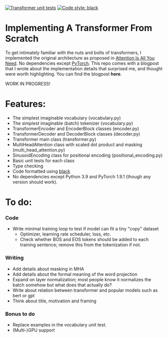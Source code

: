 [![Transformer unit tests](https://github.com/jsbaan/transformer-from-scratch/actions/workflows/unit-tests.yml/badge.svg)](https://github.com/jsbaan/transformer-from-scratch/actions/workflows/unit-tests.yml)
<a href="https://github.com/psf/black"><img alt="Code style: black" src="https://img.shields.io/badge/code%20style-black-000000.svg"></a>

# Implementing A Transformer From Scratch
To get intimately familiar with the nuts and bolts of transformers, I implemented the original architecture as proposed in [Attention Is All You Need](https://arxiv.org/abs/1706.03762). No dependencies except [PyTorch](https://pytorch.org/get-started/locally/). This repo comes with a blogpost that I wrote about the implementation details that surprised me, and thought were worth highlighting. You can find the blogpost **here**.

WORK IN PROGRESS!

# Features:
- The simplest imaginable vocabulary (vocabulary.py)
- The simplest imaginable (batch) tokenizer (vocabulary.py)
- TransformerEncoder and EncoderBlock classes (encoder.py)
- TransformerDecoder and DecoderBlock classes (decoder.py)
- Transformer main class (transformer.py)
- MultiHeadAttention class with scaled dot product and masking (multi_head_attention.py)
- SinusoidEncoding class for positional encoding (positional_encoding.py)
- Basic unit tests for each class
- Type checking
- Code formatted using [black](https://github.com/psf/black)
- No dependencies except Python 3.9 and PyTorch 1.9.1 (though any version should work).

# To do:
### Code
- Write minimal training loop to test if model can fit a tiny "copy" dataset
  - Optimizer, learning rate scheduler, loss, etc.
  - Check whether BOS and EOS tokens should be added to each training sentence; remove this from the tokenization if not.

### Writing
- Add details about masking in MHA
- Add details about the formal meaning of the word projection
- Expand on layer normalization; most people know it normalizes the batch somehow but what does that actually do?
- Write about relation between transformer and popular models such as bert or gpt
- Think about title, motivation and framing

### Bonus to do
- Replace examples in the vocabulary unit test.
- (Multi-)GPU support